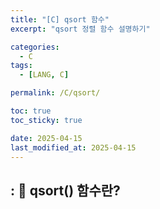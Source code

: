 ```yaml
---
title: "[C] qsort 함수"
excerpt: "qsort 정렬 함수 설명하기"

categories:
  - C
tags:
  - [LANG, C]

permalink: /C/qsort/

toc: true
toc_sticky: true

date: 2025-04-15
last_modified_at: 2025-04-15
---
```

## : 📌 qsort() 함수란?